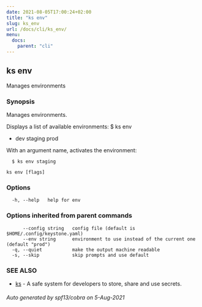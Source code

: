 ```yaml
---
date: 2021-08-05T17:00:24+02:00
title: "ks env"
slug: ks_env
url: /docs/cli/ks_env/
menu:
  docs:
    parent: "cli"
---
```

## ks env

Manages environments

### Synopsis

Manages environments.

Displays a list of available environments:
  $ ks env
   * dev
     staging
     prod

With an argument name, activates the environment:
```
  $ ks env staging
```


```
ks env [flags]
```

### Options

```
  -h, --help   help for env
```

### Options inherited from parent commands

```
      --config string   config file (default is $HOME/.config/keystone.yaml)
      --env string      environment to use instead of the current one (default "prod")
  -q, --quiet           make the output machine readable
  -s, --skip            skip prompts and use default
```

### SEE ALSO

* [ks](/docs/cli/ks/)	 - A safe system for developers to store, share and use secrets.

###### Auto generated by spf13/cobra on 5-Aug-2021
